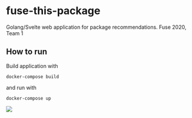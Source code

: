 # fuse-this-package
Golang/Svelte web application for package recommendations. Fuse 2020, Team 1

## How to run
Build application with
```
docker-compose build
```
and run with
```
docker-compose up
```

![](https://github.com/tikal-fuseday/fuse-this-package/blob/master/Screen%20Shot%202020-02-19%20at%2012.16.15.png)
